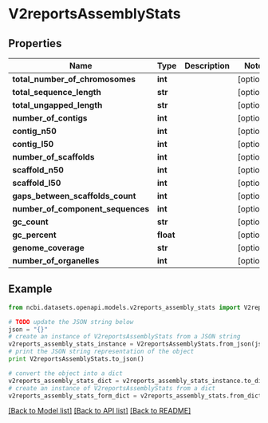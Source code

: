 # V2reportsAssemblyStats


## Properties

Name | Type | Description | Notes
------------ | ------------- | ------------- | -------------
**total_number_of_chromosomes** | **int** |  | [optional] 
**total_sequence_length** | **str** |  | [optional] 
**total_ungapped_length** | **str** |  | [optional] 
**number_of_contigs** | **int** |  | [optional] 
**contig_n50** | **int** |  | [optional] 
**contig_l50** | **int** |  | [optional] 
**number_of_scaffolds** | **int** |  | [optional] 
**scaffold_n50** | **int** |  | [optional] 
**scaffold_l50** | **int** |  | [optional] 
**gaps_between_scaffolds_count** | **int** |  | [optional] 
**number_of_component_sequences** | **int** |  | [optional] 
**gc_count** | **str** |  | [optional] 
**gc_percent** | **float** |  | [optional] 
**genome_coverage** | **str** |  | [optional] 
**number_of_organelles** | **int** |  | [optional] 

## Example

```python
from ncbi.datasets.openapi.models.v2reports_assembly_stats import V2reportsAssemblyStats

# TODO update the JSON string below
json = "{}"
# create an instance of V2reportsAssemblyStats from a JSON string
v2reports_assembly_stats_instance = V2reportsAssemblyStats.from_json(json)
# print the JSON string representation of the object
print V2reportsAssemblyStats.to_json()

# convert the object into a dict
v2reports_assembly_stats_dict = v2reports_assembly_stats_instance.to_dict()
# create an instance of V2reportsAssemblyStats from a dict
v2reports_assembly_stats_form_dict = v2reports_assembly_stats.from_dict(v2reports_assembly_stats_dict)
```
[[Back to Model list]](../README.md#documentation-for-models) [[Back to API list]](../README.md#documentation-for-api-endpoints) [[Back to README]](../README.md)


